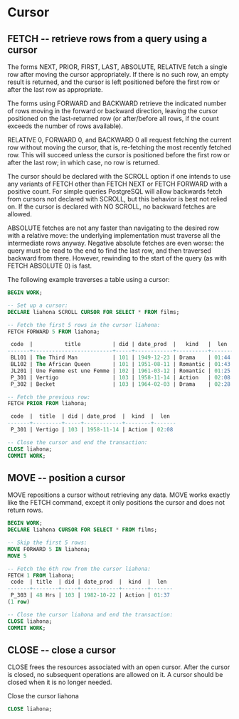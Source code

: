 # Cursor

## FETCH -- retrieve rows from a query using a cursor

The forms NEXT, PRIOR, FIRST, LAST, ABSOLUTE, RELATIVE fetch a single row after moving the cursor appropriately. If there is no such row, an empty result is returned, and the cursor is left positioned before the first row or after the last row as appropriate.

The forms using FORWARD and BACKWARD retrieve the indicated number of rows moving in the forward or backward direction, leaving the cursor positioned on the last-returned row (or after/before all rows, if the count exceeds the number of rows available).

RELATIVE 0, FORWARD 0, and BACKWARD 0 all request fetching the current row without moving the cursor, that is, re-fetching the most recently fetched row. This will succeed unless the cursor is positioned before the first row or after the last row; in which case, no row is returned.

The cursor should be declared with the SCROLL option if one intends to use any variants of FETCH other than FETCH NEXT or FETCH FORWARD with a positive count. For simple queries PostgreSQL will allow backwards fetch from cursors not declared with SCROLL, but this behavior is best not relied on. If the cursor is declared with NO SCROLL, no backward fetches are allowed.

ABSOLUTE fetches are not any faster than navigating to the desired row with a relative move: the underlying implementation must traverse all the intermediate rows anyway. Negative absolute fetches are even worse: the query must be read to the end to find the last row, and then traversed backward from there. However, rewinding to the start of the query (as with FETCH ABSOLUTE 0) is fast.

The following example traverses a table using a cursor:

```sql
BEGIN WORK;

-- Set up a cursor:
DECLARE liahona SCROLL CURSOR FOR SELECT * FROM films;

-- Fetch the first 5 rows in the cursor liahona:
FETCH FORWARD 5 FROM liahona;

 code  |          title          | did | date_prod  |   kind   |  len
-------+-------------------------+-----+------------+----------+-------
 BL101 | The Third Man           | 101 | 1949-12-23 | Drama    | 01:44
 BL102 | The African Queen       | 101 | 1951-08-11 | Romantic | 01:43
 JL201 | Une Femme est une Femme | 102 | 1961-03-12 | Romantic | 01:25
 P_301 | Vertigo                 | 103 | 1958-11-14 | Action   | 02:08
 P_302 | Becket                  | 103 | 1964-02-03 | Drama    | 02:28

-- Fetch the previous row:
FETCH PRIOR FROM liahona;

 code  |  title  | did | date_prod  |  kind  |  len
-------+---------+-----+------------+--------+-------
 P_301 | Vertigo | 103 | 1958-11-14 | Action | 02:08

-- Close the cursor and end the transaction:
CLOSE liahona;
COMMIT WORK;

```

## MOVE -- position a cursor
MOVE repositions a cursor without retrieving any data. MOVE works exactly like the FETCH command, except it only positions the cursor and does not return rows.

```sql
BEGIN WORK;
DECLARE liahona CURSOR FOR SELECT * FROM films;

-- Skip the first 5 rows:
MOVE FORWARD 5 IN liahona;
MOVE 5

-- Fetch the 6th row from the cursor liahona:
FETCH 1 FROM liahona;
 code  | title  | did | date_prod  |  kind  |  len
-------+--------+-----+------------+--------+-------
 P_303 | 48 Hrs | 103 | 1982-10-22 | Action | 01:37
(1 row)

-- Close the cursor liahona and end the transaction:
CLOSE liahona;
COMMIT WORK;

```


## CLOSE -- close a cursor

CLOSE frees the resources associated with an open cursor. After the cursor is closed, no subsequent operations are allowed on it. A cursor should be closed when it is no longer needed.

Close the cursor liahona

```sql
CLOSE liahona;
```



